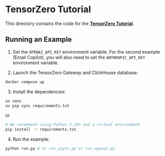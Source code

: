 # TensorZero Tutorial

This directory contains the code for the **[TensorZero Tutorial](https://www.tensorzero.com/docs/gateway/tutorial)**.

## Running an Example

1. Set the `OPENAI_API_KEY` environment variable.
   For the second example (Email Copilot), you will also need to set the `ANTHROPIC_API_KEY` environment variable.

2. Launch the TensorZero Gateway and ClickHouse database:

```bash
docker compose up
```

3. Install the dependencies:

```bash
uv venv
uv pip sync requirements.txt
```

or

```bash
# We recommend using Python 3.10+ and a virtual environment
pip install -r requirements.txt
```

4. Run the example:

```bash
python run.py # or run_async.py or run_openai.py
```
